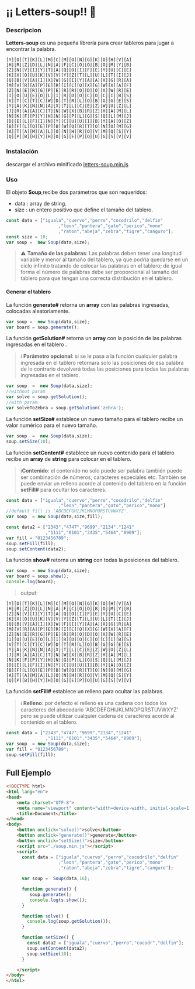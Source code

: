 # ¡¡ Letters-soup!! :stew:

### Descripcion
**Letters-soup** es una pequeña librería para crear tableros para jugar a encontrar la palabra.

```
[Y][O][T][K][L][M][C][M][O][N][G][K][O][H][V][A]
[H][R][Z][D][L][N][A][F][C][O][O][B][O][M][Y][B]
[Z][N][V][I][Y][T][A][Q][O][I][F][E][Y][U][C][E]
[K][X][O][U][K][V][V][Y][Z][T][L][U][L][T][I][J]
[Q][B][V][A][I][X][W][G][I][Y][A][A][X][G][R][A]
[M][V][R][A][P][E][R][I][C][O][X][G][W][X][A][F]
[Z][N][E][R][G][P][E][R][R][O][D][O][X][W][R][E]
[I][O][U][E][O][L][I][R][D][O][C][O][C][I][B][S]
[V][T][C][T][C][W][D][T][R][L][O][B][G][G][E][S]
[Y][A][K][N][N][A][X][T][L][C][E][Z][W][U][Z][L]
[J][R][A][A][C][T][N][W][X][B][R][Z][H][A][M][L]
[N][K][F][P][Y][H][N][G][P][L][G][S][Q][L][M][J]
[D][E][L][F][I][N][Y][C][U][U][I][B][Y][A][O][Z]
[B][F][L][Q][E][P][B][W][Q][R][T][O][N][O][M][G]
[A][T][A][M][A][L][O][N][H][R][O][V][M][Q][S][Y]
[Q][P][B][H][Y][H][O][G][E][P][Q][U][G][S][V][V]
```

### Instalación
descargar el archivo minificado [letters-soup.min.js](https://github.com/franciscoDev/letters-soup/releases/tag/1.0.0)

### Uso

El objeto **Soup**,recibe dos parámetros que son requeridos:
- data : array de string.
- size : un entero positivo que define el tamaño del tablero.

```javascript
const data = ["iguala","cuervo","perro","cocodrilo","delfin"
                    ,"leon","pantera","gato","perico","mono"
                    ,"raton","abeja","zebra","tigre","canguro"];
const size = 10;
var soup =  new Soup(data,size);
```
> :warning: **Tamaño de las palabras**: Las palabras deben tener una longitud variable y menor al tamaño del tablero, ya que podría quedarse en un ciclo infinito tratando de colocar las palabras en el tablero; de igual forma el número de palabras debe ser proporcional al tamaño del tablero para que tengan una correcta distribución en el tablero.

#### Generar el tablero

La función **generate#** retorna un **array** con las palabras ingresadas, colocadas aleatoriamente.

```javascript
var soup =  new Soup(data,size);
var board = soup.generate();
```


La función **getSolution#** retorna un **array** con la posición de las palabras ingresadas en el tablero .
>:information_source: **Parámetro opcional**: si se le pasa a la función cualquier palabra ingresada en el tablero retornara solo las posiciones de esa palabra de lo contrario devolverá todas las posiciones para todas las palabras ingresadas en el tablero.
```javascript
var soup  =  new Soup(data,size);
//without param
var solve = soup.getSolution();
//with param
var solveToZebra = soup.getSolution('zebra');
```

La función **setSize#** establece un nuevo tamaño para el tablero recibe un valor numérico para el nuevo tamaño.
 
```javascript
var soup  =  new Soup(data,size);
soup.setSize(10);
```
La función **setContent#** establece un nuevo contenido para el tablero recibe un **array** de **string** para colocar en el tablero.
>:information_source:**Contenido**: el contenido no solo puede ser palabra también puede ser combinación de números, caracteres especiales etc. También se puede enviar un relleno acorde al contenido del tablero en la función **setFill#** para ocultar los caracteres.
 
```javascript
const data = ["iguala","cuervo","perro","cocodrilo","delfin"
                    ,"leon","pantera","gato","perico","mono"]
//default fill is 'ABCDEFGHIJKLMNOPQRSTUVWXYZ'.            
var soup  = new Soup(data,size,fill);

const data2 = ["2343","4747","9699","2134","1241"
               ,"1111","0101","3435","5464","0909"];
var fill = "0123456789"; 
soup.setFill(fill);
soup.setContent(data2);

```
La función **show#** retorna un **string** con todas la posiciones del tablero.
 
```javascript
var soup  = new Soup(data,size);
var board = soup.show();
console.log(board);
```
>output:
```
[Y][O][T][K][L][M][C][M][O][N][G][K][O][H][V][A]
[H][R][Z][D][L][N][A][F][C][O][O][B][O][M][Y][B]
[Z][N][V][I][Y][T][A][Q][O][I][F][E][Y][U][C][E]
[K][X][O][U][K][V][V][Y][Z][T][L][U][L][T][I][J]
[Q][B][V][A][I][X][W][F][I][Y][A][A][X][G][R][A]
[M][V][R][A][P][E][R][I][C][O][X][G][W][X][A][F]
[Z][N][E][R][G][P][E][R][R][O][D][O][X][W][R][E]
[I][O][U][E][O][L][I][R][D][O][C][O][C][I][B][S]
[V][T][C][T][C][W][D][T][R][L][O][B][G][G][E][S]
[Y][A][K][N][N][A][X][T][L][C][E][Z][W][U][Z][L]
[J][R][A][A][C][T][N][W][X][B][R][Z][H][A][M][L]
[N][K][F][P][Y][H][N][G][P][L][G][S][Q][L][M][J]
[D][E][L][F][I][N][Y][C][U][U][I][B][Y][A][O][Z]
[B][F][L][Q][E][P][B][W][Q][R][T][O][N][O][M][G]
[A][T][A][M][A][L][O][N][H][R][O][V][M][Q][S][Y]
[Q][P][B][H][Y][H][O][G][E][P][Q][U][G][S][V][V]
```

La función **setFill#**  establece un relleno para ocultar las palabras.
>:information_source: **Relleno**: por defecto el relleno es una cadena con todos los caracteres del abecedario 'ABCDEFGHIJKLMNOPQRSTUVWXYZ' pero se puede utilizar cualquier cadena de caracteres acorde al contenido en el tablero.
```javascript
const data = ["2343","4747","9699","2134","1241"
               ,"1111","0101","3435","5464","0909"];
var soup  = new Soup(data,size);
var fill = "0123456789"; 
soup.setFill(fill);
```

## Full Ejemplo
```html
<!DOCTYPE html>
<html lang="en">
<head>
    <meta charset="UTF-8">
    <meta name="viewport" content="width=device-width, initial-scale=1.0">
    <title>Document</title>
</head>
<body>
    <button onclick="solve()">solve</button>
    <button onclick="generate()">generate</button>
    <button onclick="setSize()">size</button>
    <script src="./soup.min.js"></script>
    <script>
      const data = ["iguala","cuervo","perro","cocodrilo","delfin"
                    ,"leon","pantera","gato","perico","mono"
                    ,"raton","abeja","zebra","tigre","canguro"];

      var soup =  Soup(data,16);

      function generate() {
         soup.generate();
         console.log(s.show());
      }

      function solve() {
        console.log(soup.getSolution());
      }

      function setSize() {
        const data2 = ["iguala","cuervo","perro","cocodr","delfin"];
        soup.setContent(data2);
        soup.setSize(10);
      }

    </script>
</body>
</html>
```


